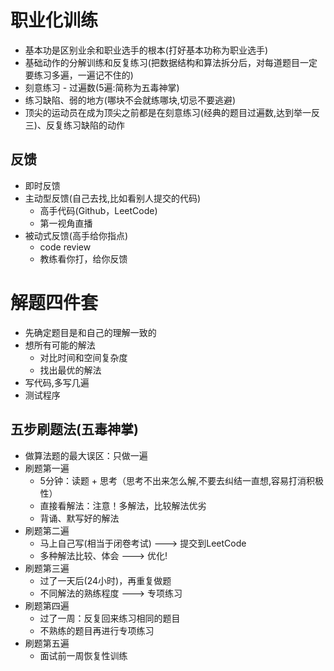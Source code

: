 # 职业化训练
- 基本功是区别业余和职业选手的根本(打好基本功称为职业选手)
- 基础动作的分解训练和反复练习(把数据结构和算法拆分后，对每道题目一定要练习多遍，一遍记不住的)
- 刻意练习 - 过遍数(5遍:简称为五毒神掌)
- 练习缺陷、弱的地方(哪块不会就练哪块,切忌不要逃避)
- 顶尖的运动员在成为顶尖之前都是在刻意练习(经典的题目过遍数,达到举一反三)、反复练习缺陷的动作

## 反馈
- 即时反馈
- 主动型反馈(自己去找,比如看别人提交的代码)
    - 高手代码(Github，LeetCode)
    - 第一视角直播
- 被动式反馈(高手给你指点)
    - code review
    - 教练看你打，给你反馈

# 解题四件套
- 先确定题目是和自己的理解一致的
- 想所有可能的解法
    - 对比时间和空间复杂度
    - 找出最优的解法
- 写代码,多写几遍
- 测试程序

## 五步刷题法(五毒神掌)
- 做算法题的最大误区：只做一遍
- 刷题第一遍
    - 5分钟：读题 + 思考（思考不出来怎么解,不要去纠结一直想,容易打消积极性）
    - 直接看解法：注意！多解法，比较解法优劣
    - 背诵、默写好的解法
- 刷题第二遍
    - 马上自己写(相当于闭卷考试) ---> 提交到LeetCode
    - 多种解法比较、体会 ---> 优化!
- 刷题第三遍
    - 过了一天后(24小时)，再重复做题
    - 不同解法的熟练程度 ---> 专项练习
- 刷题第四遍
    - 过了一周：反复回来练习相同的题目
    - 不熟练的题目再进行专项练习
- 刷题第五遍
    - 面试前一周恢复性训练